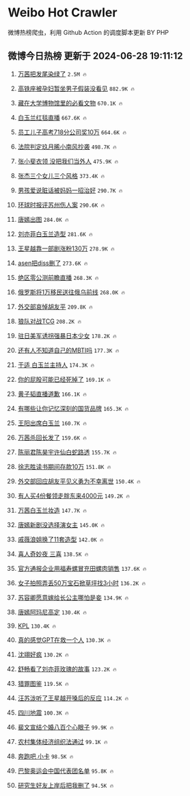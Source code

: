 # Weibo Hot Crawler 



微博热榜爬虫，利用 Github Action 的调度脚本更新 BY PHP 


## 微博今日热榜 更新于 2024-06-28 19:11:12 
1. [万茜把发尾染绿了](https://s.weibo.com/weibo?q=%E4%B8%87%E8%8C%9C%E6%8A%8A%E5%8F%91%E5%B0%BE%E6%9F%93%E7%BB%BF%E4%BA%86&t=31&band_rank=1&Refer=top) `2.5M 🔥` 

1. [高铁座被孕妇暂坐男子假装没看见](https://s.weibo.com/weibo?q=%23%E9%AB%98%E9%93%81%E5%BA%A7%E8%A2%AB%E5%AD%95%E5%A6%87%E6%9A%82%E5%9D%90%E7%94%B7%E5%AD%90%E5%81%87%E8%A3%85%E6%B2%A1%E7%9C%8B%E8%A7%81%23&t=31&band_rank=2&Refer=top) `882.9K 🔥` 

1. [藏在大学博物馆里的必看文物](https://s.weibo.com/weibo?q=%23%E8%97%8F%E5%9C%A8%E5%A4%A7%E5%AD%A6%E5%8D%9A%E7%89%A9%E9%A6%86%E9%87%8C%E7%9A%84%E5%BF%85%E7%9C%8B%E6%96%87%E7%89%A9%23&t=31&band_rank=3&Refer=top) `670.1K 🔥` 

1. [白玉兰红毯直播](https://s.weibo.com/weibo?q=%E7%99%BD%E7%8E%89%E5%85%B0%E7%BA%A2%E6%AF%AF%E7%9B%B4%E6%92%AD&t=31&band_rank=4&Refer=top) `667.6K 🔥` 

1. [员工儿子高考718分公司奖10万](https://s.weibo.com/weibo?q=%23%E5%91%98%E5%B7%A5%E5%84%BF%E5%AD%90%E9%AB%98%E8%80%83718%E5%88%86%E5%85%AC%E5%8F%B8%E5%A5%9610%E4%B8%87%23&t=31&band_rank=5&Refer=top) `664.6K 🔥` 

1. [法院判定玖月晞小南风抄袭](https://s.weibo.com/weibo?q=%23%E6%B3%95%E9%99%A2%E5%88%A4%E5%AE%9A%E7%8E%96%E6%9C%88%E6%99%9E%E5%B0%8F%E5%8D%97%E9%A3%8E%E6%8A%84%E8%A2%AD%23&t=31&band_rank=6&Refer=top) `498.7K 🔥` 

1. [张小斐衣领 没把我们当外人](https://s.weibo.com/weibo?q=%E5%BC%A0%E5%B0%8F%E6%96%90%E8%A1%A3%E9%A2%86%20%E6%B2%A1%E6%8A%8A%E6%88%91%E4%BB%AC%E5%BD%93%E5%A4%96%E4%BA%BA&t=31&band_rank=7&Refer=top) `475.9K 🔥` 

1. [张杰三个女儿三个风格](https://s.weibo.com/weibo?q=%23%E5%BC%A0%E6%9D%B0%E4%B8%89%E4%B8%AA%E5%A5%B3%E5%84%BF%E4%B8%89%E4%B8%AA%E9%A3%8E%E6%A0%BC%23&t=31&band_rank=8&Refer=top) `373.4K 🔥` 

1. [男孩爱说脏话被妈妈一招治好](https://s.weibo.com/weibo?q=%23%E7%94%B7%E5%AD%A9%E7%88%B1%E8%AF%B4%E8%84%8F%E8%AF%9D%E8%A2%AB%E5%A6%88%E5%A6%88%E4%B8%80%E6%8B%9B%E6%B2%BB%E5%A5%BD%23&t=31&band_rank=9&Refer=top) `290.7K 🔥` 

1. [环球时报评苏州伤人案](https://s.weibo.com/weibo?q=%23%E7%8E%AF%E7%90%83%E6%97%B6%E6%8A%A5%E8%AF%84%E8%8B%8F%E5%B7%9E%E4%BC%A4%E4%BA%BA%E6%A1%88%23&t=31&band_rank=10&Refer=top) `290.6K 🔥` 

1. [唐嫣出图](https://s.weibo.com/weibo?q=%E5%94%90%E5%AB%A3%E5%87%BA%E5%9B%BE&t=31&band_rank=11&Refer=top) `284.0K 🔥` 

1. [刘亦菲白玉兰造型](https://s.weibo.com/weibo?q=%23%E5%88%98%E4%BA%A6%E8%8F%B2%E7%99%BD%E7%8E%89%E5%85%B0%E9%80%A0%E5%9E%8B%23&t=31&band_rank=12&Refer=top) `281.6K 🔥` 

1. [王星越靠一部剧涨粉130万](https://s.weibo.com/weibo?q=%23%E7%8E%8B%E6%98%9F%E8%B6%8A%E9%9D%A0%E4%B8%80%E9%83%A8%E5%89%A7%E6%B6%A8%E7%B2%89130%E4%B8%87%23&t=31&band_rank=13&Refer=top) `278.9K 🔥` 

1. [asen把diss删了](https://s.weibo.com/weibo?q=%23asen%E6%8A%8Adiss%E5%88%A0%E4%BA%86%23&t=31&band_rank=14&Refer=top) `273.6K 🔥` 

1. [绝区零公测前瞻直播](https://s.weibo.com/weibo?q=%23%E7%BB%9D%E5%8C%BA%E9%9B%B6%E5%85%AC%E6%B5%8B%E5%89%8D%E7%9E%BB%E7%9B%B4%E6%92%AD%23&t=31&band_rank=15&Refer=top) `268.3K 🔥` 

1. [俄罗斯将1万移民送往俄乌前线](https://s.weibo.com/weibo?q=%23%E4%BF%84%E7%BD%97%E6%96%AF%E5%B0%861%E4%B8%87%E7%A7%BB%E6%B0%91%E9%80%81%E5%BE%80%E4%BF%84%E4%B9%8C%E5%89%8D%E7%BA%BF%23&t=31&band_rank=16&Refer=top) `268.0K 🔥` 

1. [外交部哀悼胡友平](https://s.weibo.com/weibo?q=%23%E5%A4%96%E4%BA%A4%E9%83%A8%E5%93%80%E6%82%BC%E8%83%A1%E5%8F%8B%E5%B9%B3%23&t=31&band_rank=17&Refer=top) `209.8K 🔥` 

1. [狼队对战TCG](https://s.weibo.com/weibo?q=%23%E7%8B%BC%E9%98%9F%E5%AF%B9%E6%88%98TCG%23&t=31&band_rank=18&Refer=top) `208.2K 🔥` 

1. [驻日美军诱拐强暴日本少女](https://s.weibo.com/weibo?q=%23%E9%A9%BB%E6%97%A5%E7%BE%8E%E5%86%9B%E8%AF%B1%E6%8B%90%E5%BC%BA%E6%9A%B4%E6%97%A5%E6%9C%AC%E5%B0%91%E5%A5%B3%23&t=31&band_rank=19&Refer=top) `178.2K 🔥` 

1. [还有人不知道自己的MBTI吗](https://s.weibo.com/weibo?q=%23%E8%BF%98%E6%9C%89%E4%BA%BA%E4%B8%8D%E7%9F%A5%E9%81%93%E8%87%AA%E5%B7%B1%E7%9A%84MBTI%E5%90%97%23&t=31&band_rank=20&Refer=top) `177.3K 🔥` 

1. [于适 白玉兰主持人](https://s.weibo.com/weibo?q=%E4%BA%8E%E9%80%82%20%E7%99%BD%E7%8E%89%E5%85%B0%E4%B8%BB%E6%8C%81%E4%BA%BA&t=31&band_rank=21&Refer=top) `174.3K 🔥` 

1. [你的屁股可能已经死掉了](https://s.weibo.com/weibo?q=%23%E4%BD%A0%E7%9A%84%E5%B1%81%E8%82%A1%E5%8F%AF%E8%83%BD%E5%B7%B2%E7%BB%8F%E6%AD%BB%E6%8E%89%E4%BA%86%23&t=31&band_rank=22&Refer=top) `169.1K 🔥` 

1. [黄子韬直播道歉](https://s.weibo.com/weibo?q=%23%E9%BB%84%E5%AD%90%E9%9F%AC%E7%9B%B4%E6%92%AD%E9%81%93%E6%AD%89%23&t=31&band_rank=23&Refer=top) `166.1K 🔥` 

1. [有哪些让你记忆深刻的国货品牌](https://s.weibo.com/weibo?q=%E6%9C%89%E5%93%AA%E4%BA%9B%E8%AE%A9%E4%BD%A0%E8%AE%B0%E5%BF%86%E6%B7%B1%E5%88%BB%E7%9A%84%E5%9B%BD%E8%B4%A7%E5%93%81%E7%89%8C&t=31&band_rank=24&Refer=top) `165.3K 🔥` 

1. [王阳出席白玉兰](https://s.weibo.com/weibo?q=%23%E7%8E%8B%E9%98%B3%E5%87%BA%E5%B8%AD%E7%99%BD%E7%8E%89%E5%85%B0%23&t=31&band_rank=25&Refer=top) `160.7K 🔥` 

1. [万茜杀回长发了](https://s.weibo.com/weibo?q=%23%E4%B8%87%E8%8C%9C%E6%9D%80%E5%9B%9E%E9%95%BF%E5%8F%91%E4%BA%86%23&t=31&band_rank=26&Refer=top) `159.6K 🔥` 

1. [陈丽君陈昊宇许仙白蛇路透](https://s.weibo.com/weibo?q=%23%E9%99%88%E4%B8%BD%E5%90%9B%E9%99%88%E6%98%8A%E5%AE%87%E8%AE%B8%E4%BB%99%E7%99%BD%E8%9B%87%E8%B7%AF%E9%80%8F%23&t=31&band_rank=27&Refer=top) `155.7K 🔥` 

1. [徐志胜读书期间存款10万](https://s.weibo.com/weibo?q=%23%E5%BE%90%E5%BF%97%E8%83%9C%E8%AF%BB%E4%B9%A6%E6%9C%9F%E9%97%B4%E5%AD%98%E6%AC%BE10%E4%B8%87%23&t=31&band_rank=28&Refer=top) `151.8K 🔥` 

1. [外交部回应胡友平见义勇为不幸离世](https://s.weibo.com/weibo?q=%23%E5%A4%96%E4%BA%A4%E9%83%A8%E5%9B%9E%E5%BA%94%E8%83%A1%E5%8F%8B%E5%B9%B3%E8%A7%81%E4%B9%89%E5%8B%87%E4%B8%BA%E4%B8%8D%E5%B9%B8%E7%A6%BB%E4%B8%96%23&t=31&band_rank=29&Refer=top) `150.4K 🔥` 

1. [有人买4份餐领走胖东来4000元](https://s.weibo.com/weibo?q=%23%E6%9C%89%E4%BA%BA%E4%B9%B04%E4%BB%BD%E9%A4%90%E9%A2%86%E8%B5%B0%E8%83%96%E4%B8%9C%E6%9D%A54000%E5%85%83%23&t=31&band_rank=30&Refer=top) `149.2K 🔥` 

1. [万茜白玉兰妆造](https://s.weibo.com/weibo?q=%23%E4%B8%87%E8%8C%9C%E7%99%BD%E7%8E%89%E5%85%B0%E5%A6%86%E9%80%A0%23&t=31&band_rank=31&Refer=top) `147.7K 🔥` 

1. [唐嫣新剧没选择演女主](https://s.weibo.com/weibo?q=%23%E5%94%90%E5%AB%A3%E6%96%B0%E5%89%A7%E6%B2%A1%E9%80%89%E6%8B%A9%E6%BC%94%E5%A5%B3%E4%B8%BB%23&t=31&band_rank=32&Refer=top) `145.0K 🔥` 

1. [戚薇浪姐换了11套造型](https://s.weibo.com/weibo?q=%E6%88%9A%E8%96%87%E6%B5%AA%E5%A7%90%E6%8D%A2%E4%BA%8611%E5%A5%97%E9%80%A0%E5%9E%8B&t=31&band_rank=33&Refer=top) `142.0K 🔥` 

1. [喜人奇妙夜 三喜](https://s.weibo.com/weibo?q=%E5%96%9C%E4%BA%BA%E5%A5%87%E5%A6%99%E5%A4%9C%20%E4%B8%89%E5%96%9C&t=31&band_rank=34&Refer=top) `138.5K 🔥` 

1. [官方通报企业用福寿螺冒充田螺肉销售](https://s.weibo.com/weibo?q=%23%E5%AE%98%E6%96%B9%E9%80%9A%E6%8A%A5%E4%BC%81%E4%B8%9A%E7%94%A8%E7%A6%8F%E5%AF%BF%E8%9E%BA%E5%86%92%E5%85%85%E7%94%B0%E8%9E%BA%E8%82%89%E9%94%80%E5%94%AE%23&t=31&band_rank=35&Refer=top) `137.6K 🔥` 

1. [女子拍照弄丢50万宝石掀草坪找3小时](https://s.weibo.com/weibo?q=%23%E5%A5%B3%E5%AD%90%E6%8B%8D%E7%85%A7%E5%BC%84%E4%B8%A250%E4%B8%87%E5%AE%9D%E7%9F%B3%E6%8E%80%E8%8D%89%E5%9D%AA%E6%89%BE3%E5%B0%8F%E6%97%B6%23&t=31&band_rank=36&Refer=top) `136.2K 🔥` 

1. [苏容卿愿意嫁给长公主哪怕是妾](https://s.weibo.com/weibo?q=%23%E8%8B%8F%E5%AE%B9%E5%8D%BF%E6%84%BF%E6%84%8F%E5%AB%81%E7%BB%99%E9%95%BF%E5%85%AC%E4%B8%BB%E5%93%AA%E6%80%95%E6%98%AF%E5%A6%BE%23&t=31&band_rank=37&Refer=top) `134.9K 🔥` 

1. [唐嫣阿玛尼高定](https://s.weibo.com/weibo?q=%23%E5%94%90%E5%AB%A3%E9%98%BF%E7%8E%9B%E5%B0%BC%E9%AB%98%E5%AE%9A%23&t=31&band_rank=38&Refer=top) `130.4K 🔥` 

1. [KPL](https://s.weibo.com/weibo?q=KPL&t=31&band_rank=39&Refer=top) `130.4K 🔥` 

1. [真的感觉GPT在救一个人](https://s.weibo.com/weibo?q=%E7%9C%9F%E7%9A%84%E6%84%9F%E8%A7%89GPT%E5%9C%A8%E6%95%91%E4%B8%80%E4%B8%AA%E4%BA%BA&t=31&band_rank=40&Refer=top) `130.3K 🔥` 

1. [沈翊好疯](https://s.weibo.com/weibo?q=%23%E6%B2%88%E7%BF%8A%E5%A5%BD%E7%96%AF%23&t=31&band_rank=41&Refer=top) `130.2K 🔥` 

1. [舒畅看了刘亦菲玫瑰的故事](https://s.weibo.com/weibo?q=%23%E8%88%92%E7%95%85%E7%9C%8B%E4%BA%86%E5%88%98%E4%BA%A6%E8%8F%B2%E7%8E%AB%E7%91%B0%E7%9A%84%E6%95%85%E4%BA%8B%23&t=31&band_rank=42&Refer=top) `123.2K 🔥` 

1. [猎罪图鉴](https://s.weibo.com/weibo?q=%E7%8C%8E%E7%BD%AA%E5%9B%BE%E9%89%B4&t=31&band_rank=43&Refer=top) `119.5K 🔥` 

1. [汪苏泷听了王星越开嗓后的反应](https://s.weibo.com/weibo?q=%23%E6%B1%AA%E8%8B%8F%E6%B3%B7%E5%90%AC%E4%BA%86%E7%8E%8B%E6%98%9F%E8%B6%8A%E5%BC%80%E5%97%93%E5%90%8E%E7%9A%84%E5%8F%8D%E5%BA%94%23&t=31&band_rank=44&Refer=top) `114.2K 🔥` 

1. [四川地震](https://s.weibo.com/weibo?q=%E5%9B%9B%E5%B7%9D%E5%9C%B0%E9%9C%87&t=31&band_rank=45&Refer=top) `100.3K 🔥` 

1. [裴文宣结个婚八百个心眼子](https://s.weibo.com/weibo?q=%23%E8%A3%B4%E6%96%87%E5%AE%A3%E7%BB%93%E4%B8%AA%E5%A9%9A%E5%85%AB%E7%99%BE%E4%B8%AA%E5%BF%83%E7%9C%BC%E5%AD%90%23&t=31&band_rank=46&Refer=top) `99.9K 🔥` 

1. [农村集体经济组织法通过](https://s.weibo.com/weibo?q=%23%E5%86%9C%E6%9D%91%E9%9B%86%E4%BD%93%E7%BB%8F%E6%B5%8E%E7%BB%84%E7%BB%87%E6%B3%95%E9%80%9A%E8%BF%87%23&t=31&band_rank=47&Refer=top) `99.1K 🔥` 

1. [奔跑吧 小卡](https://s.weibo.com/weibo?q=%E5%A5%94%E8%B7%91%E5%90%A7%20%E5%B0%8F%E5%8D%A1&t=31&band_rank=48&Refer=top) `98.5K 🔥` 

1. [巴黎奥运会中国代表团名单](https://s.weibo.com/weibo?q=%23%E5%B7%B4%E9%BB%8E%E5%A5%A5%E8%BF%90%E4%BC%9A%E4%B8%AD%E5%9B%BD%E4%BB%A3%E8%A1%A8%E5%9B%A2%E5%90%8D%E5%8D%95%23&t=31&band_rank=49&Refer=top) `95.8K 🔥` 

1. [研究生好友上岸后把我删了](https://s.weibo.com/weibo?q=%23%E7%A0%94%E7%A9%B6%E7%94%9F%E5%A5%BD%E5%8F%8B%E4%B8%8A%E5%B2%B8%E5%90%8E%E6%8A%8A%E6%88%91%E5%88%A0%E4%BA%86%23&t=31&band_rank=50&Refer=top) `94.5K 🔥` 


